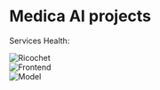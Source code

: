 # Medica AI projects

Services Health:

![Ricochet](https://img.shields.io/endpoint?url=https%3A%2F%2Fhealthchecks.io%2Fb%2F2%2F76b6cc42-0dc9-479a-b1cb-c64044d21978.shields) <BR>
![Frontend](https://img.shields.io/badge/Frontend-Not_deployed-red) <BR>
![Model](https://img.shields.io/badge/Frontend-Not_deployed-red) <BR>

